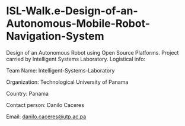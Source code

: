 # ISL-Walk.e-Design-of-an-Autonomous-Mobile-Robot-Navigation-System
Design of an Autonomous Robot using Open Source Platforms. Project carried by Intelligent Systems Laboratory.
Logistical info: 

Team Name: Intelligent-Systems-Laboratory

Organization: Technological University of Panama

Country: Panama 

Contact person: Danilo Caceres 

Email: danilo.caceres@utp.ac.pa 
